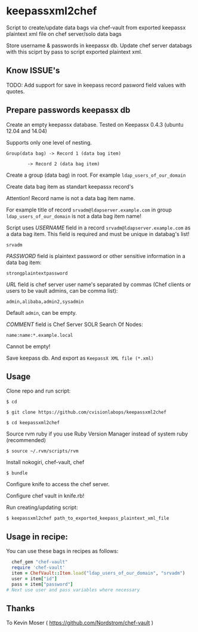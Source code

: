 keepassxml2chef
===============

Script to create/update data bags via chef-vault from exported keepassx plaintext xml file on chef server/solo data bags

Store username & passwords in keepassx db. Update chef server databags with this sciprt by pass to script exported plaintext xml.

## Know ISSUE's

TODO: Add support for save in keepass record pasword field values with quotes.

## Prepare passwords keepassx db

Create an empty keepassx database. Tested on Keepassx 0.4.3 (ubuntu 12.04 and 14.04)

Supports only one level of nesting.

```
Group(data bag)	-> Record 1 (data bag item)

		-> Record 2 (data bag item)
```

Create a group (data bag) in root. For example `ldap_users_of_our_domain`

Create data bag item as standart keepassx record's

Attention! Record name is not a data bag item name.

For example title of record `srvadm@ldapserver.example.com` in group `ldap_users_of_our_domain` is not a data bag item name!

Script uses *USERNAME* field in a record `srvadm@ldapserver.example.com` as a data bag item. This field is required and must be unique in databag's list!

`srvadm`

*PASSWORD* field is plaintext password or other sensitive information in a data bag item:

`strongplaintextpassword`


*URL* field is chef server user name's separated by commas (Chef clients or users to be vault admins, can be comma list):

`admin,alibaba,admin2,sysadmin`

Default `admin`, can be empty.


*COMMENT* field is Chef Server SOLR Search Of Nodes:

`name:name:*.example.local`

Cannot be empty!


Save keepass db. And export as `KeepassX XML file (*.xml)`

## Usage

Clone repo and run script:

`$ cd`

`$ git clone https://github.com/cvisionlabops/keepassxml2chef`

`$ cd keepassxml2chef`

Source rvm ruby if you use Ruby Version Manager instead of system ruby (recommended)

`$ source ~/.rvm/scripts/rvm`

Install nokogiri, chef-vault, chef

`$ bundle`

Configure knife to access the chef server.

Configure chef vault in knife.rb! 

Run creating/updating script:

`$ keepassxml2chef path_to_exported_keepass_plaintext_xml_file`


## Usage in recipe:

You can use these bags in recipes as follows:

```ruby
  chef_gem "chef-vault"
  require 'chef-vault'
  item = ChefVault::Item.load("ldap_users_of_our_domain", "srvadm")
  user = item["id"]
  pass = item["password"]
# Next use user and pass variables where necessary
```



## Thanks


To Kevin Moser ( https://github.com/Nordstrom/chef-vault )
